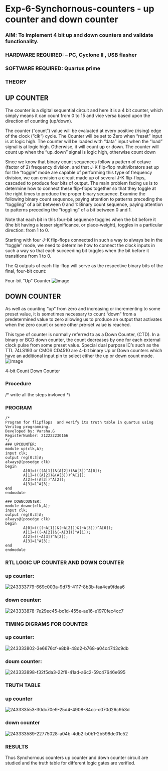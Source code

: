 # Exp-6-Synchornous-counters - up counter and down counter 
### AIM: To implement 4 bit up and down counters and validate  functionality.
### HARDWARE REQUIRED:  – PC, Cyclone II , USB flasher
### SOFTWARE REQUIRED:   Quartus prime
### THEORY 

## UP COUNTER 
The counter is a digital sequential circuit and here it is a 4 bit counter, which simply means it can count from 0 to 15 and vice versa based upon the direction of counting (up/down). 

The counter (“count“) value will be evaluated at every positive (rising) edge of the clock (“clk“) cycle.
The Counter will be set to Zero when “reset” input is at logic high.
The counter will be loaded with “data” input when the “load” signal is at logic high. Otherwise, it will count up or down.
The counter will count up when the “up_down” signal is logic high, otherwise count down

Since we know that binary count sequences follow a pattern of octave (factor of 2) frequency division, and that J-K flip-flop multivibrators set up for the “toggle” mode are capable of performing this type of frequency division, we can envision a circuit made up of several J-K flip-flops, cascaded to produce four bits of output.
The main problem facing us is to determine how to connect these flip-flops together so that they toggle at the right times to produce the proper binary sequence.
Examine the following binary count sequence, paying attention to patterns preceding the “toggling” of a bit between 0 and 1:
Binary count sequence, paying attention to patterns preceding the “toggling” of a bit between 0 and 1.

Note that each bit in this four-bit sequence toggles when the bit before it (the bit having a lesser significance, or place-weight), toggles in a particular direction: from 1 to 0.



 
 

Starting with four J-K flip-flops connected in such a way to always be in the “toggle” mode, we need to determine how to connect the clock inputs in such a way so that each succeeding bit toggles when the bit before it transitions from 1 to 0.

The Q outputs of each flip-flop will serve as the respective binary bits of the final, four-bit count:

 
 

Four-bit “Up” Counter
![image](https://user-images.githubusercontent.com/36288975/169644758-b2f4339d-9532-40c5-af40-8f4f8c942e2c.png)



## DOWN COUNTER 

As well as counting “up” from zero and increasing or incrementing to some preset value, it is sometimes necessary to count “down” from a predetermined value to zero allowing us to produce an output that activates when the zero count or some other pre-set value is reached.

This type of counter is normally referred to as a Down Counter, (CTD). In a binary or BCD down counter, the count decreases by one for each external clock pulse from some preset value. Special dual purpose IC’s such as the TTL 74LS193 or CMOS CD4510 are 4-bit binary Up or Down counters which have an additional input pin to select either the up or down count mode.
![image](https://user-images.githubusercontent.com/36288975/169644844-1a14e123-7228-4ed8-81a9-eb937dff4ac8.png)


4-bit Count Down Counter
### Procedure
/* write all the steps invloved */



### PROGRAM 
```
/*
Program for flipflops  and verify its truth table in quartus using Verilog programming.
Developed by: Varsha.G
RegisterNumber: 212222230166
*/
### UPCOUNTER:
module up(clk,A);
input clk;
output reg[0:3]A;
always@(posedge clk)
begin
		A[0]=((((A[1])&(A[2]))&A[3])^A[0]);
		A[1]=(((A[2])&(A[3]))^A[1]);
		A[2]=((A[3])^A[2]);
		A[3]=1^A[3];
end
endmodule

### DOWNCOUNTER:
module downc(clk,A);
input clk;
output reg[0:3]A;
always@(posedge clk)
begin
		A[0]=((((~A[1])&(~A[2]))&(~A[3]))^A[0]);
		A[1]=(((~A[2])&(~A[3]))^A[1]);
		A[2]=((~A[3])^A[2]);
		A[3]=1^A[3];
end
endmodule
```
### RTL LOGIC UP COUNTER AND DOWN COUNTER  
### up counter:

![243333779-669c003a-9d75-4117-8b3b-faa4ea9fdaa6](https://github.com/MavillaPranathi/Exp-7-Synchornous-counters-/assets/118343610/822b79b8-99fa-4270-989c-685f173f8068)

### down counter:

![243333878-7e29ec45-bc1d-455e-ae16-e1970fec4cc7](https://github.com/MavillaPranathi/Exp-7-Synchornous-counters-/assets/118343610/e65f1314-216d-41fe-88b7-82c4b59c514a)

### TIMING DIGRAMS FOR COUNTER  
### up counter:

![243333802-3e6676cf-e8b8-48d2-b768-a04c4743c9db](https://github.com/MavillaPranathi/Exp-7-Synchornous-counters-/assets/118343610/019fcc3f-7dc0-44ef-9ce8-151913c76548)

### doum counter:

![243333898-f32f5da3-22f8-41ad-a6c2-59c47646e695](https://github.com/MavillaPranathi/Exp-7-Synchornous-counters-/assets/118343610/a00ffb54-a748-4b8b-bf2b-2cb471323d1b)

### TRUTH TABLE 
### up counter

![243333553-30dc70e9-25d4-4908-84cc-c070d26c953d](https://github.com/MavillaPranathi/Exp-7-Synchornous-counters-/assets/118343610/b9eab97c-35be-4807-8ae1-ee2b92be572b)

### down counter

![243333589-22775028-a04b-4db2-b0b1-2b598dc01c52](https://github.com/MavillaPranathi/Exp-7-Synchornous-counters-/assets/118343610/aaa69de2-f29e-4afc-b6de-f25c2d3fb9d9)

### RESULTS 
Thus Synchornous counters up counter and down counter circuit are studied and the truth table for different logic gates are verified.
